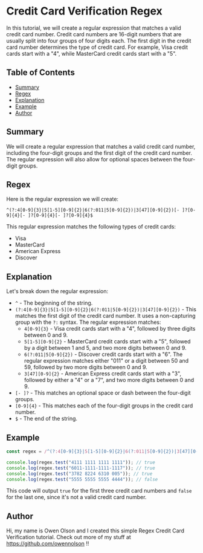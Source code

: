 # Credit Card Verification Regex

In this tutorial, we will create a regular expression that matches a valid credit card number. Credit card numbers are 16-digit numbers that are usually split into four groups of four digits each. The first digit in the credit card number determines the type of credit card. For example, Visa credit cards start with a "4", while MasterCard credit cards start with a "5".

## Table of Contents

- [Summary](#summary)
- [Regex](#regex)
- [Explanation](#explanation)
- [Example](#example)
- [Author](#author)

## Summary

We will create a regular expression that matches a valid credit card number, including the four-digit groups and the first digit of the credit card number. The regular expression will also allow for optional spaces between the four-digit groups.

## Regex

Here is the regular expression we will create:

```
^(?:4[0-9]{3}|5[1-5][0-9]{2}|6(?:011|5[0-9]{2})|3[47][0-9]{2})[- ]?[0-9]{4}[- ]?[0-9]{4}[- ]?[0-9]{4}$
```

This regular expression matches the following types of credit cards:

- Visa
- MasterCard
- American Express
- Discover

## Explanation

Let's break down the regular expression:

- `^` - The beginning of the string.
- `(?:4[0-9]{3}|5[1-5][0-9]{2}|6(?:011|5[0-9]{2})|3[47][0-9]{2})` - This matches the first digit of the credit card number. It uses a non-capturing group with the `?:` syntax. The regular expression matches:
  - `4[0-9]{3}` - Visa credit cards start with a "4", followed by three digits between 0 and 9.
  - `5[1-5][0-9]{2}` - MasterCard credit cards start with a "5", followed by a digit between 1 and 5, and two more digits between 0 and 9.
  - `6(?:011|5[0-9]{2})` - Discover credit cards start with a "6". The regular expression matches either "011" or a digit between 50 and 59, followed by two more digits between 0 and 9.
  - `3[47][0-9]{2}` - American Express credit cards start with a "3", followed by either a "4" or a "7", and two more digits between 0 and 9.
- `[- ]?` - This matches an optional space or dash between the four-digit groups.
- `[0-9]{4}` - This matches each of the four-digit groups in the credit card number.
- `$` - The end of the string.

## Example

```javascript
const regex = /^(?:4[0-9]{3}|5[1-5][0-9]{2}|6(?:011|5[0-9]{2})|3[47][0-9]{2})[- ]?[0-9]{4}[- ]?[0-9]{4}[- ]?[0-9]{4}$/;

console.log(regex.test("4111 1111 1111 1111")); // true
console.log(regex.test("6011-1111-1111-1117")); // true
console.log(regex.test("3782 8224 6310 005")); // true
console.log(regex.test("5555 5555 5555 4444")); // false
```

This code will output `true` for the first three credit card numbers and `false` for the last one, since it's not a valid credit card number.

## Author

Hi, my name is Owen Olson and I created this simple Regex Credit Card Verification tutorial. Check out more of my stuff at https://github.com/owennolson !!